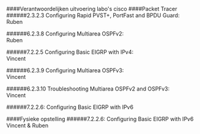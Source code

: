 ####Verantwoordelijken uitvoering labo's cisco
####Packet Tracer
######2.3.2.3 Configuring Rapid PVST+, PortFast and BPDU Guard:    
 Ruben 

######6.2.3.8 Configuring Multiarea OSPFv2:   
 Ruben

######7.2.2.5 Configuring Basic EIGRP with IPv4:   
 Vincent

######6.2.3.9 Configuring Multiarea OSPFv3:   
 Vincent

######6.2.3.10 Troubleshooting Multiarea OSPFv2 and OSPFv3:   
 Vincent

######7.2.2.6: Configuring Basic EIGRP with IPv6   

####Fysieke opstelling
######7.2.2.6: Configuring Basic EIGRP with IPv6   
Vincent & Ruben
